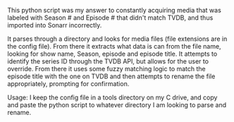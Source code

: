 This python script was my answer to constantly acquiring media that was labeled with Season # and Episode # that didn't match TVDB, and thus imported into Sonarr incorrectly. 

It parses through a directory and looks for media files (file extensions are in the config file). From there it extracts what data is can from the file name, looking for show name, Season, episode and episode title.
It attempts to identify the series ID through the TVDB API, but allows for the user to override.
From there it uses some fuzzy matching logic to match the episode title with the one on TVDB and then attempts to rename the file appropriately, prompting for confirmation.

Usage: I keep the config file in a tools directory on my C drive, and copy and paste the python script to whatever directory I am looking to parse and rename. 
